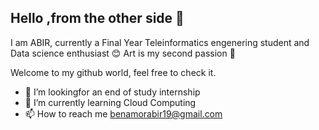 ## Hello ,from the other side 👋

I am ABIR, currently a Final Year Teleinformatics engenering student and Data science enthusiast :blush:
Art is my second passion :art: 

Welcome to my github world, feel free to check it. 

- 👀 I’m lookingfor an end of study internship
- 🌱 I’m currently learning Cloud Computing 
- 📫 How to reach me benamorabir19@gmail.com

<!---
abiart/abiart is a ✨ special ✨ repository because its `README.md` (this file) appears on your GitHub profile.
You can click the Preview link to take a look at your changes.
--->
